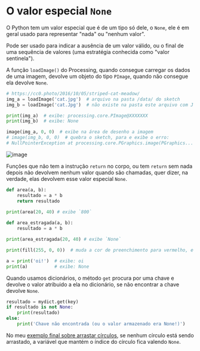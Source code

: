 # O valor especial `None`

O Python tem um valor especial que é de um tipo só dele, o `None`, ele é em geral usado para representar "nada" ou "nenhum valor".

Pode ser usado para indicar a ausência de um valor válido, ou o final de uma sequência de valores (uma estratégia conhecida como "valor sentinela").

A função `loadImage()` do Processing, quando consegue carregar os dados de uma imagem, devolve um objeto do tipo `PImage`, quando não consegue ela devolve `None`.

```python
# https://cc0.photo/2016/10/05/striped-cat-meadow/
img_a = loadImage('cat.jpg')  # arquivo na pasta /data/ do sketch
img_b = loadImage('cat.Jpg')  # não existe na pasta este arquivo com J maiúsculo na extensão!

print(img_a)  # exibe: processing.core.PImage@XXXXXXX
print(img_b)  # exibe: None

image(img_a, 0, 0)  # exibe na área de desenho a imagem
# image(img_b, 0, 0)  # quebra o sketch, para e exibe o erro:
# NullPointerException at processing.core.PGraphics.image(PGraphics...
```

![image](https://user-images.githubusercontent.com/3694604/165303439-bf04975d-551c-46a6-8afc-9f59230841ae.png)

Funções que não tem a instrução `return` no corpo, ou tem `return` sem nada depois não devolvem nenhum valor quando são chamadas, quer dizer, na verdade, elas devolvem esse valor especial `None`.


```python
def area(a, b):
    resultado = a * b
    return resultado
    
print(area(20, 40) # exibe `800`

def area_estragada(a, b):
    resultado = a * b

print(area_estragada(20, 40) # exibe `None`

print(fill(255, 0, 0))  # muda a cor de preenchimento para vermelho, e exibe `None` no console

a = print('oi!')  # exibe: oi
print(a)          # exibe: None
```

Quando usamos dicionários, o método `get` procura por uma chave e devolve o valor atribuido a ela no dicionário, se não encontrar a chave devolve `None`.

```python
resultado = mydict.get(key)
if resultado is not None:
    print(resultado)
else:
    print('Chave não encontrada (ou o valor armazenado era None!)')
```

No meu [exemplo final sobre arrastar círculos](arrastando_circulos.md), se nenhum círculo está sendo arrastado, a variável que mantém o índice do círculo fica valendo `None`.
